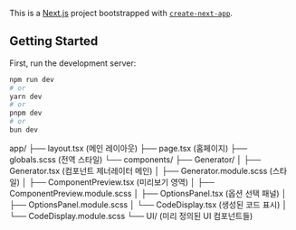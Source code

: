 This is a [Next.js](https://nextjs.org) project bootstrapped with [`create-next-app`](https://nextjs.org/docs/app/api-reference/cli/create-next-app).

## Getting Started

First, run the development server:

```bash
npm run dev
# or
yarn dev
# or
pnpm dev
# or
bun dev
```

app/
├── layout.tsx (메인 레이아웃)
├── page.tsx (홈페이지)
├── globals.scss (전역 스타일)
└── components/
├── Generator/
│ ├── Generator.tsx (컴포넌트 제너레이터 메인)
│ ├── Generator.module.scss (스타일)
│ ├── ComponentPreview.tsx (미리보기 영역)
│ ├── ComponentPreview.module.scss
│ ├── OptionsPanel.tsx (옵션 선택 패널)
│ ├── OptionsPanel.module.scss
│ └── CodeDisplay.tsx (생성된 코드 표시)
│ └── CodeDisplay.module.scss
└── UI/ (미리 정의된 UI 컴포넌트들)
